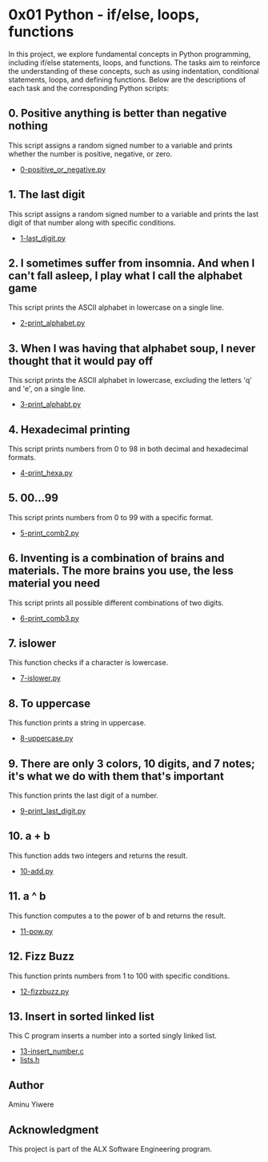 # 0x01 Python - if/else, loops, functions

In this project, we explore fundamental concepts in Python programming, including if/else statements, loops, and functions. The tasks aim to reinforce the understanding of these concepts, such as using indentation, conditional statements, loops, and defining functions. Below are the descriptions of each task and the corresponding Python scripts:

## 0. Positive anything is better than negative nothing
This script assigns a random signed number to a variable and prints whether the number is positive, negative, or zero.

- [0-positive_or_negative.py](./0-positive_or_negative.py)

## 1. The last digit
This script assigns a random signed number to a variable and prints the last digit of that number along with specific conditions.

- [1-last_digit.py](./1-last_digit.py)

## 2. I sometimes suffer from insomnia. And when I can't fall asleep, I play what I call the alphabet game
This script prints the ASCII alphabet in lowercase on a single line.

- [2-print_alphabet.py](./2-print_alphabet.py)

## 3. When I was having that alphabet soup, I never thought that it would pay off
This script prints the ASCII alphabet in lowercase, excluding the letters 'q' and 'e', on a single line.

- [3-print_alphabt.py](./3-print_alphabt.py)

## 4. Hexadecimal printing
This script prints numbers from 0 to 98 in both decimal and hexadecimal formats.

- [4-print_hexa.py](./4-print_hexa.py)

## 5. 00...99
This script prints numbers from 0 to 99 with a specific format.

- [5-print_comb2.py](./5-print_comb2.py)

## 6. Inventing is a combination of brains and materials. The more brains you use, the less material you need
This script prints all possible different combinations of two digits.

- [6-print_comb3.py](./6-print_comb3.py)

## 7. islower
This function checks if a character is lowercase.

- [7-islower.py](./7-islower.py)

## 8. To uppercase
This function prints a string in uppercase.

- [8-uppercase.py](./8-uppercase.py)

## 9. There are only 3 colors, 10 digits, and 7 notes; it's what we do with them that's important
This function prints the last digit of a number.

- [9-print_last_digit.py](./9-print_last_digit.py)

## 10. a + b
This function adds two integers and returns the result.

- [10-add.py](./10-add.py)

## 11. a ^ b
This function computes a to the power of b and returns the result.

- [11-pow.py](./11-pow.py)

## 12. Fizz Buzz
This function prints numbers from 1 to 100 with specific conditions.

- [12-fizzbuzz.py](./12-fizzbuzz.py)

## 13. Insert in sorted linked list
This C program inserts a number into a sorted singly linked list.

- [13-insert_number.c](./13-insert_number.c)
- [lists.h](./lists.h)

## Author
Aminu Yiwere

## Acknowledgment
This project is part of the ALX Software Engineering program.
